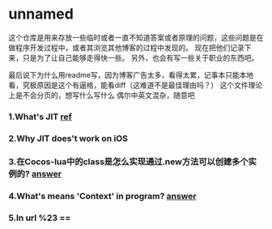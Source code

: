 # unnamed
这个仓库是用来存放一些临时或者一直不知道答案或者原理的问题，这些问题是在做程序开发过程中，或者其浏览其他博客的过程中发现的。
现在把他们记录下来，只是为了让自己能够走得快一些。
另外，也会有写一些关于职业的东西吧。

最后说下为什么用readme写，因为博客广告太多，看得太累，记事本只能本地看，究极原因是这个有逼格，能看diff（这难道不是最佳理由吗？）
这个文件理论上是不会分页的，想写什么写什么
偶尔中英文混杂，随意吧

### 1.What's JIT [ref](http://blog.reverberate.org/2012/12/hello-jit-world-joy-of-simple-jits.html)
### 2.Why JIT does't work on iOS
### 3.在Cocos-lua中的class是怎么实现通过.new方法可以创建多个实例的? [answer](/answer/%233.md)
### 4.What's means 'Context' in program? [answer](/answer/%234.md)
### 5.In url %23 == #
